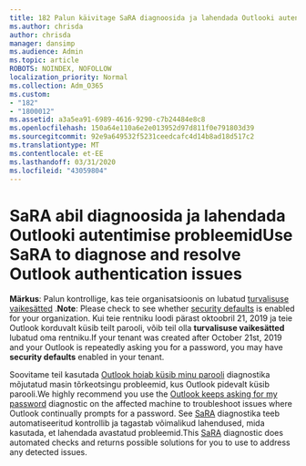 ```yaml
---
title: 182 Palun käivitage SaRA diagnoosida ja lahendada Outlooki autentimise probleemid
ms.author: chrisda
author: chrisda
manager: dansimp
ms.audience: Admin
ms.topic: article
ROBOTS: NOINDEX, NOFOLLOW
localization_priority: Normal
ms.collection: Adm_O365
ms.custom:
- "182"
- "1800012"
ms.assetid: a3a5ea91-6989-4616-9290-c7b24484e8c8
ms.openlocfilehash: 150a64e110a6e2e013952d97d811f0e791803d39
ms.sourcegitcommit: 92e9a649532f5231ceedcafc4d14b8ad18d517c2
ms.translationtype: MT
ms.contentlocale: et-EE
ms.lasthandoff: 03/31/2020
ms.locfileid: "43059804"
---
```

# <a name="use-sara-to-diagnose-and-resolve-outlook-authentication-issues"></a><span data-ttu-id="a0f5a-102">SaRA abil diagnoosida ja lahendada Outlooki autentimise probleemid</span><span class="sxs-lookup"><span data-stu-id="a0f5a-102">Use SaRA to diagnose and resolve Outlook authentication issues</span></span>

<span data-ttu-id="a0f5a-103">**Märkus**: Palun kontrollige, kas teie organisatsioonis on lubatud [turvalisuse vaikesätted](http://aka.ms/securitydefaults) .</span><span class="sxs-lookup"><span data-stu-id="a0f5a-103">**Note**: Please check to see whether [security defaults](http://aka.ms/securitydefaults) is enabled for your organization.</span></span> <span data-ttu-id="a0f5a-104">Kui teie rentniku loodi pärast oktoobril 21, 2019 ja teie Outlook korduvalt küsib teilt parooli, võib teil olla **turvalisuse vaikesätted** lubatud oma rentniku.</span><span class="sxs-lookup"><span data-stu-id="a0f5a-104">If your tenant was created after October 21st, 2019 and your Outlook is repeatedly asking you for a password, you may have **security defaults** enabled in your tenant.</span></span>

<span data-ttu-id="a0f5a-105">Soovitame teil kasutada [Outlook hoiab küsib minu parooli](https://aka.ms/SaRA-OutlookPwdPrompt-Alchemy) diagnostika mõjutatud masin tõrkeotsingu probleemid, kus Outlook pidevalt küsib parooli.</span><span class="sxs-lookup"><span data-stu-id="a0f5a-105">We highly recommend you use the [Outlook keeps asking for my password](https://aka.ms/SaRA-OutlookPwdPrompt-Alchemy) diagnostic on the affected machine to troubleshoot issues where Outlook continually prompts for a password.</span></span> <span data-ttu-id="a0f5a-106">See [SaRA](https://diagnostics.office.com/#/) diagnostika teeb automatiseeritud kontrollib ja tagastab võimalikud lahendused, mida kasutada, et lahendada avastatud probleemid.</span><span class="sxs-lookup"><span data-stu-id="a0f5a-106">This [SaRA](https://diagnostics.office.com/#/) diagnostic does automated checks and returns possible solutions for you to use to address any detected issues.</span></span>
